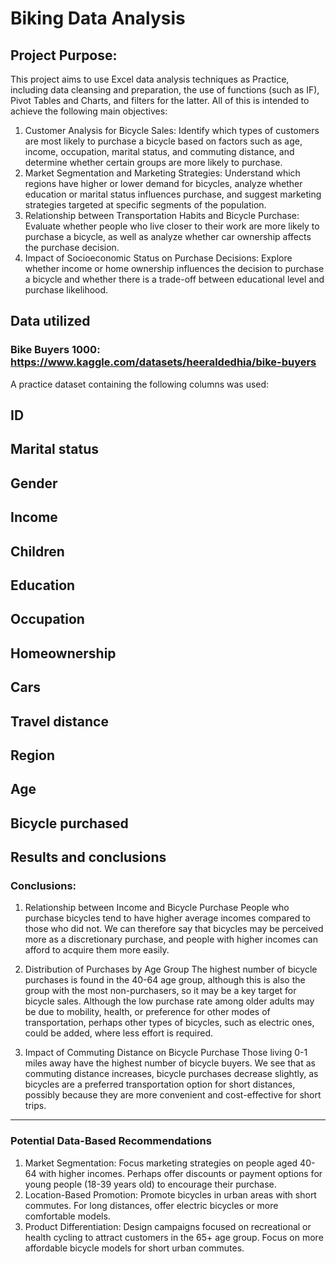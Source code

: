 # Biking Data Analysis
## Project Purpose:
This project aims to use Excel data analysis techniques as Practice, including data cleansing and preparation, the use of functions (such as IF), Pivot Tables and Charts, and filters for the latter. All of this is intended to achieve the following main objectives:
1. Customer Analysis for Bicycle Sales:
Identify which types of customers are most likely to purchase a bicycle based on factors such as age, income, occupation, marital status, and commuting distance, and determine whether certain groups are more likely to purchase.
2. Market Segmentation and Marketing Strategies:
Understand which regions have higher or lower demand for bicycles, analyze whether education or marital status influences purchase, and suggest marketing strategies targeted at specific segments of the population.
3. Relationship between Transportation Habits and Bicycle Purchase:
Evaluate whether people who live closer to their work are more likely to purchase a bicycle, as well as analyze whether car ownership affects the purchase decision.
4. Impact of Socioeconomic Status on Purchase Decisions:
Explore whether income or home ownership influences the decision to purchase a bicycle and whether there is a trade-off between educational level and purchase likelihood.
## Data utilized
### Bike Buyers 1000: https://www.kaggle.com/datasets/heeraldedhia/bike-buyers
A practice dataset containing the following columns was used:
## ID 
## Marital status 
## Gender 
## Income 
## Children 
## Education 
## Occupation 
## Homeownership 
## Cars 
## Travel distance 
## Region 
## Age 
## Bicycle purchased

## Results and conclusions
### Conclusions:
1. Relationship between Income and Bicycle Purchase
People who purchase bicycles tend to have higher average incomes compared to those who did not. We can therefore say that bicycles may be perceived more as a discretionary purchase, and people with higher incomes can afford to acquire them more easily.

2. Distribution of Purchases by Age Group
The highest number of bicycle purchases is found in the 40-64 age group, although this is also the group with the most non-purchasers, so it may be a key target for bicycle sales. Although the low purchase rate among older adults may be due to mobility, health, or preference for other modes of transportation, perhaps other types of bicycles, such as electric ones, could be added, where less effort is required.

3. Impact of Commuting Distance on Bicycle Purchase
Those living 0-1 miles away have the highest number of bicycle buyers. We see that as commuting distance increases, bicycle purchases decrease slightly, as bicycles are a preferred transportation option for short distances, possibly because they are more convenient and cost-effective for short trips.
________________________________________
### Potential Data-Based Recommendations
1. Market Segmentation:
Focus marketing strategies on people aged 40-64 with higher incomes.
Perhaps offer discounts or payment options for young people (18-39 years old) to encourage their purchase.
2. Location-Based Promotion:
Promote bicycles in urban areas with short commutes.
For long distances, offer electric bicycles or more comfortable models.
3. Product Differentiation:
Design campaigns focused on recreational or health cycling to attract customers in the 65+ age group.
Focus on more affordable bicycle models for short urban commutes.

